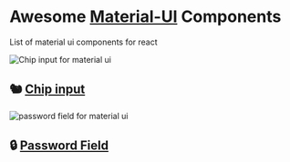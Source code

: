 # Awesome [Material-UI](http://www.material-ui.com/) Components
List of material ui components for react

![Chip input for material ui](https://github.com/TeamWertarbyte/material-ui-chip-input/raw/master/demo.gif)
## 🐿 [Chip input](https://github.com/TeamWertarbyte/material-ui-chip-input)

![password field for material ui](https://github.com/TeamWertarbyte/material-ui-password-field/raw/master/demo.gif)
## 🔒 [Password Field]()


